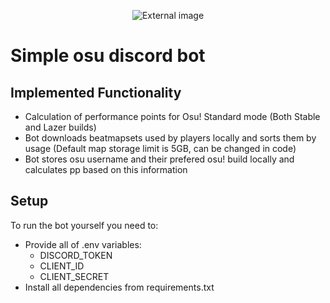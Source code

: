 <p align="center">
  <img src="https://imgur.com/mW5xuP6.png" alt="External image">
</p>

# **Simple osu discord bot**

## **Implemented Functionality**
- Calculation of performance points for Osu! Standard mode (Both Stable and Lazer builds)
- Bot downloads beatmapsets used by players locally and sorts them by usage (Default map storage limit is 5GB, can be changed in code)
- Bot stores osu username and their prefered osu! build locally and calculates pp based on this information

## **Setup**
To run the bot yourself you need to:
- Provide all of .env variables:
  - DISCORD_TOKEN 
  - CLIENT_ID
  - CLIENT_SECRET
- Install all dependencies from requirements.txt
